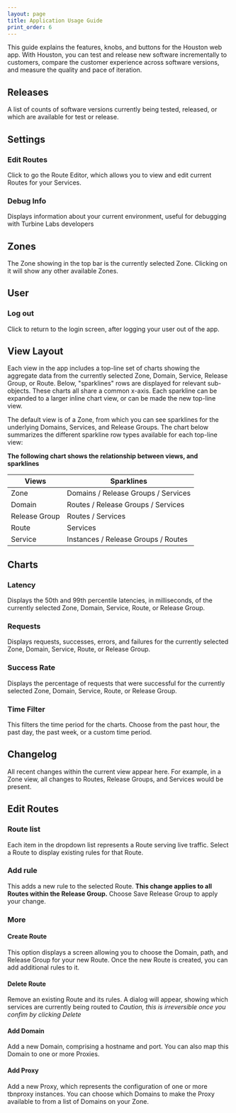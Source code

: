 ```yaml
---
layout: page
title: Application Usage Guide
print_order: 6
---
```


[//]: # ( Copyright 2017 Turbine Labs, Inc.                                   )
[//]: # ( you may not use this file except in compliance with the License.    )
[//]: # ( You may obtain a copy of the License at                             )
[//]: # (                                                                     )
[//]: # (     http://www.apache.org/licenses/LICENSE-2.0                      )
[//]: # (                                                                     )
[//]: # ( Unless required by applicable law or agreed to in writing, software )
[//]: # ( distributed under the License is distributed on an "AS IS" BASIS,   )
[//]: # ( WITHOUT WARRANTIES OR CONDITIONS OF ANY KIND, either express or     )
[//]: # ( implied. See the License for the specific language governing        )
[//]: # ( permissions and limitations under the License.                      )

[//]: # ( Turbine Labs App Guide                                              )

This guide explains the features, knobs, and buttons for the Houston web app.
With Houston, you can test and release new software incrementally to customers,
compare the customer experience across software versions, and measure the
quality and pace of iteration.

## Releases

A list of counts of software versions currently being tested, released, or
which are available for test or release.

## Settings

### Edit Routes

Click to go the Route Editor, which allows you to view and edit current Routes
for your Services.

### Debug Info

Displays information about your current environment, useful for debugging with
Turbine Labs developers

## Zones

The Zone showing in the top bar is the currently selected Zone. Clicking on it
will show any other available Zones.

## User

### Log out

Click to return to the login screen, after logging your user out of the app.

## View Layout

Each view in the app includes a top-line set of charts showing the aggregate
data from the currently selected Zone, Domain, Service, Release Group, or
Route. Below, "sparklines" rows are displayed for relevant sub-objects. These
charts all share a common x-axis. Each sparkline can be expanded to a larger
inline chart view, or can be made the new top-line view.

The default view is of a Zone, from which you can see sparklines for the
underlying Domains, Services, and Release Groups. The chart below summarizes
the different sparkline row types available for each top-line view:

**The following chart shows the relationship between views, and sparklines**

| Views         | Sparklines                          |
|---------------|-------------------------------------|
| Zone          | Domains / Release Groups / Services |
| Domain        | Routes / Release Groups / Services  |
| Release Group | Routes / Services                   |
| Route         | Services                            |
| Service       | Instances / Release Groups / Routes |


## Charts

### Latency

Displays the 50th and 99th percentile latencies, in milliseconds, of the
currently selected Zone, Domain, Service, Route, or Release Group.

### Requests

Displays requests, successes, errors, and failures for the currently selected
Zone, Domain, Service, Route, or Release Group.

### Success Rate

Displays the percentage of requests that were successful for the currently
selected Zone, Domain, Service, Route, or Release Group.

### Time Filter

This filters the time period for the charts. Choose from the past hour, the
past day, the past week, or a custom time period.

## Changelog

All recent changes within the current view appear here. For example, in a Zone
view, all changes to Routes, Release Groups, and Services would be present.


## Edit Routes

### Route list

Each item in the dropdown list represents a Route serving live traffic. Select
a Route to display existing rules for that Route.

### Add rule

This adds a new rule to the selected Route. **This change applies to all Routes
within the Release Group.** Choose Save Release Group to apply your change.

### More

#### Create Route

This option displays a screen allowing you to choose the Domain, path, and
Release Group for your new Route. Once the new Route is created, you can add
additional rules to it.

#### Delete Route

Remove an existing Route and its rules. A dialog will appear, showing which
services are currently being routed to _Caution, this is irreversible once you
confim by clicking Delete_

#### Add Domain

Add a new Domain, comprising a hostname and port. You can also map this Domain
to one or more Proxies.

#### Add Proxy

Add a new Proxy, which represents the configuration of one or more tbnproxy
instances. You can choose which Domains to make the Proxy available to from a
list of Domains on your Zone.
